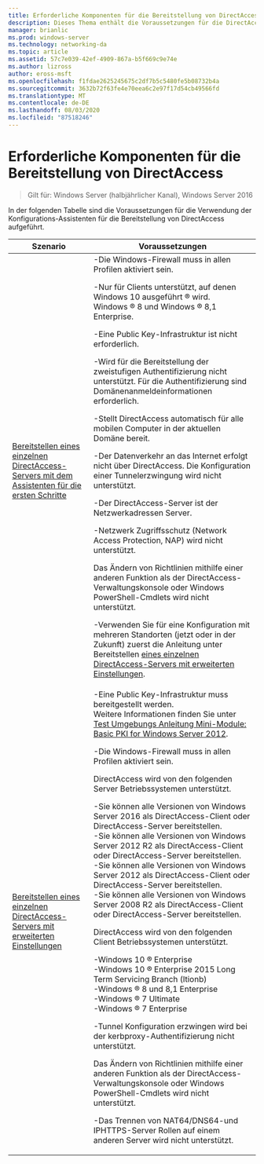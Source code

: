 ```yaml
---
title: Erforderliche Komponenten für die Bereitstellung von DirectAccess
description: Dieses Thema enthält die Voraussetzungen für die DirectAccess-Bereitstellung in Windows Server 2016.
manager: brianlic
ms.prod: windows-server
ms.technology: networking-da
ms.topic: article
ms.assetid: 57c7e039-42ef-4909-867a-b5f669c9e74e
ms.author: lizross
author: eross-msft
ms.openlocfilehash: f1fdae2625245675c2df7b5c5480fe5b08732b4a
ms.sourcegitcommit: 3632b72f63fe4e70eea6c2e97f17d54cb49566fd
ms.translationtype: MT
ms.contentlocale: de-DE
ms.lasthandoff: 08/03/2020
ms.locfileid: "87518246"
---
```

# <a name="prerequisites-for-deploying-directaccess"></a>Erforderliche Komponenten für die Bereitstellung von DirectAccess

>Gilt für: Windows Server (halbjährlicher Kanal), Windows Server 2016

In der folgenden Tabelle sind die Voraussetzungen für die Verwendung der Konfigurations-Assistenten für die Bereitstellung von DirectAccess aufgeführt.

|Szenario|Voraussetzungen|
|-|-|
|[Bereitstellen eines einzelnen DirectAccess-Servers mit dem Assistenten für die ersten Schritte](../../remote-access/directaccess/single-server-wizard/Deploy-a-Single-DirectAccess-Server-Using-the-Getting-Started-Wizard.md)|-Die Windows-Firewall muss in allen Profilen aktiviert sein.<p>-Nur für Clients unterstützt, auf denen Windows 10 ausgeführt &reg; wird. <br />              Windows &reg; 8 und Windows &reg; 8,1 Enterprise.<p>-Eine Public Key-Infrastruktur ist nicht erforderlich.<p>-Wird für die Bereitstellung der zweistufigen Authentifizierung nicht unterstützt. Für die Authentifizierung sind Domänenanmeldeinformationen erforderlich.<p>-Stellt DirectAccess automatisch für alle mobilen Computer in der aktuellen Domäne bereit.<p>-Der Datenverkehr an das Internet erfolgt nicht über DirectAccess. Die Konfiguration einer Tunnelerzwingung wird nicht unterstützt.<p>-Der DirectAccess-Server ist der Netzwerkadressen Server.<p>-Netzwerk Zugriffsschutz (Network Access Protection, NAP) wird nicht unterstützt.<p>Das Ändern von Richtlinien mithilfe einer anderen Funktion als der DirectAccess-Verwaltungskonsole oder Windows PowerShell-Cmdlets wird nicht unterstützt.<p>-Verwenden Sie für eine Konfiguration mit mehreren Standorten (jetzt oder in der Zukunft) zuerst die Anleitung unter Bereitstellen [eines einzelnen DirectAccess-Servers mit erweiterten Einstellungen](../../remote-access/directaccess/single-server-advanced/Deploy-a-Single-DirectAccess-Server-with-Advanced-Settings.md).|
|[Bereitstellen eines einzelnen DirectAccess-Servers mit erweiterten Einstellungen](../../remote-access/directaccess/single-server-advanced/Deploy-a-Single-DirectAccess-Server-with-Advanced-Settings.md)|-Eine Public Key-Infrastruktur muss bereitgestellt werden.<br /> Weitere Informationen finden Sie unter [Test Umgebungs Anleitung Mini-Module: Basic PKI for Windows Server 2012](https://docs.microsoft.com/answers/topics/windows-server-2012.html).<p>-Die Windows-Firewall muss in allen Profilen aktiviert sein.<p>DirectAccess wird von den folgenden Server Betriebssystemen unterstützt.<p>-Sie können alle Versionen von Windows Server 2016 als DirectAccess-Client oder DirectAccess-Server bereitstellen.<br />-Sie können alle Versionen von Windows Server 2012 R2 als DirectAccess-Client oder DirectAccess-Server bereitstellen.<br />-Sie können alle Versionen von Windows Server 2012 als DirectAccess-Client oder DirectAccess-Server bereitstellen.<br />-Sie können alle Versionen von Windows Server 2008 R2 als DirectAccess-Client oder DirectAccess-Server bereitstellen.<p>DirectAccess wird von den folgenden Client Betriebssystemen unterstützt.<p>-Windows 10 &reg; Enterprise<br />-Windows 10 &reg; Enterprise 2015 Long Term Servicing Branch (ltionb)<br />-Windows &reg; 8 und 8,1 Enterprise<br />-Windows &reg; 7 Ultimate<br />-Windows &reg; 7 Enterprise<p>-Tunnel Konfiguration erzwingen wird bei der kerbproxy-Authentifizierung nicht unterstützt.<p>Das Ändern von Richtlinien mithilfe einer anderen Funktion als der DirectAccess-Verwaltungskonsole oder Windows PowerShell-Cmdlets wird nicht unterstützt.<p>-Das Trennen von NAT64/DNS64-und IPHTTPS-Server Rollen auf einem anderen Server wird nicht unterstützt.|



